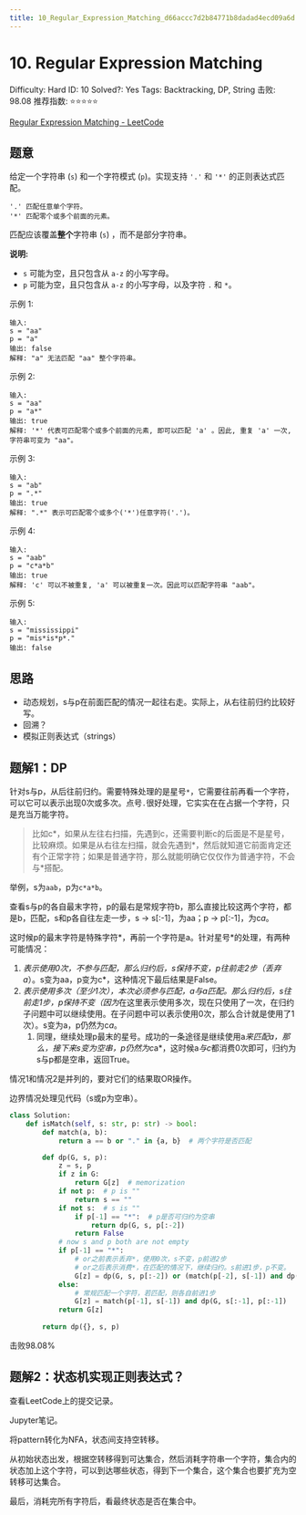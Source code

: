 ```yaml
---
title: 10_Regular_Expression_Matching_d66accc7d2b84771b8dadad4ecd09a6d
---
```


# 10. Regular Expression Matching

Difficulty: Hard
ID: 10
Solved?: Yes
Tags: Backtracking, DP, String
击败: 98.08
推荐指数: ⭐⭐⭐⭐⭐

[Regular Expression Matching - LeetCode](https://leetcode.com/problems/regular-expression-matching/)

## 题意

给定一个字符串 (`s`) 和一个字符模式 (`p`)。实现支持 `'.'` 和 `'*'` 的正则表达式匹配。

```
'.' 匹配任意单个字符。
'*' 匹配零个或多个前面的元素。
```

匹配应该覆盖**整个**字符串 (`s`) ，而不是部分字符串。

**说明:**

- `s` 可能为空，且只包含从 `a-z` 的小写字母。
- `p` 可能为空，且只包含从 `a-z` 的小写字母，以及字符 `.` 和 `*`。

示例 1:

```
输入:
s = "aa"
p = "a"
输出: false
解释: "a" 无法匹配 "aa" 整个字符串。
```

示例 2:

```
输入:
s = "aa"
p = "a*"
输出: true
解释: '*' 代表可匹配零个或多个前面的元素, 即可以匹配 'a' 。因此, 重复 'a' 一次, 字符串可变为 "aa"。
```

示例 3:

```
输入:
s = "ab"
p = ".*"
输出: true
解释: ".*" 表示可匹配零个或多个('*')任意字符('.')。
```

示例 4:

```
输入:
s = "aab"
p = "c*a*b"
输出: true
解释: 'c' 可以不被重复, 'a' 可以被重复一次。因此可以匹配字符串 "aab"。
```

示例 5:

```
输入:
s = "mississippi"
p = "mis*is*p*."
输出: false
```

## 思路

- 动态规划，s与p在前面匹配的情况一起往右走。实际上，从右往前归约比较好写。
- 回溯？
- 模拟正则表达式（strings）

## 题解1：DP

针对s与p，从后往前归约。需要特殊处理的是星号`*`，它需要往前再看一个字符，可以它可以表示出现0次或多次。点号`.`很好处理，它实实在在占据一个字符，只是充当万能字符。

> 比如c*，如果从左往右扫描，先遇到c，还需要判断c的后面是不是星号，比较麻烦。如果是从右往左扫描，就会先遇到*，然后就知道它前面肯定还有个正常字符；如果是普通字符，那么就能明确它仅仅作为普通字符，不会与*搭配。
> 

举例，s为`aab`，p为`c*a*b`。

查看s与p的各自最末字符，p的最右是常规字符b，那么直接比较这两个字符，都是b，匹配，s和p各自往左走一步，s → s[:-1]，为aa；p → p[:-1]，为c*a*。

这时候p的最末字符是特殊字符*，再前一个字符是a。针对星号*的处理，有两种可能情况：

1. *表示使用0次，不参与匹配，那么归约后，s保持不变，p往前走2步（丢弃a*）。s变为aa，p变为c*，这种情况下最后结果是False。
2. *表示使用多次（至少1次），本次必须参与匹配，a与a匹配。那么归约后，s往前走1步，p保持不变（因为*在这里表示使用多次，现在只使用了一次，在归约子问题中可以继续使用。在子问题中可以表示使用0次，那么合计就是使用了1次）。s变为a，p仍然为c*a*。
    1. 同理，继续处理p最末的星号。成功的一条途径是继续使用a*来匹配a，那么，接下来s变为空串，p仍然为c*a*，这时候a*与c*都消费0次即可，归约为s与p都是空串，返回True。

情况1和情况2是并列的，要对它们的结果取OR操作。

边界情况处理见代码（s或p为空串）。

```python
class Solution:
    def isMatch(self, s: str, p: str) -> bool:
        def match(a, b):
            return a == b or "." in {a, b}  # 两个字符是否匹配

        def dp(G, s, p):
            z = s, p
            if z in G:
                return G[z]  # memorization
            if not p:  # p is ""
                return s == ""
            if not s:  # s is ""
                if p[-1] == "*":  # p是否可归约为空串
                    return dp(G, s, p[:-2])
                return False
            # now s and p both are not empty
            if p[-1] == "*":
                # or之前表示丢弃*，使用0次，s不变，p前进2步
                # or之后表示消费*，在匹配的情况下，继续归约。s前进1步，p不变。
                G[z] = dp(G, s, p[:-2]) or (match(p[-2], s[-1]) and dp(G, s[:-1], p))
            else:
                # 常规匹配一个字符，若匹配，则各自前进1步
                G[z] = match(p[-1], s[-1]) and dp(G, s[:-1], p[:-1])
            return G[z]
        
        return dp({}, s, p)
```

击败98.08%

## 题解2：状态机实现正则表达式？

查看LeetCode上的提交记录。

Jupyter笔记。

将pattern转化为NFA，状态间支持空转移。

从初始状态出发，根据空转移得到可达集合，然后消耗字符串一个字符，集合内的状态加上这个字符，可以到达哪些状态，得到下一个集合，这个集合也要扩充为空转移可达集合。

最后，消耗完所有字符后，看最终状态是否在集合中。
